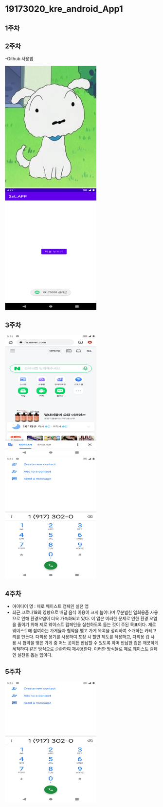 # 19173020_kre_android_App1

## 1주차

## 2주차
  -Github 사용법
  
<img width="300" height="400" src="./png/dog.jpeg"></img>
<img width="300" height="400" src="./png/19173020_toast message.png"></img>
## 3주차

<img width="300" height="400" src="./png/19173020_naver.png"></img>
<img width="300" height="400" src="./png/19173020_number.png"></img>

## 4주차

   - 아이디어 명 : 제로 웨이스트 캠페인 실천 앱 
   - 최근 코로나19의 영향으로 배달 음식 이용이 크게 늘어나며 무분별한 일회용품 사용으로 인해 환경오염이 더욱 가속화되고 있다. 이 앱은 이러한 문제로 인한 환경 오염을 줄이기 위해 제로 웨이스트 캠페인을 실천하도록 돕는 것이 주된 목표이다. 제로 웨이스트에 참여하는 가게들과 협약을 맺고 가게 목록을 정리하여 소개하는 카테고리를 만든다. 다회용 용기를 사용하여 포장 시 할인 제도를 적용하고, 다회용 컵 사용 시 협약을 맺은 가게 중 어느 곳이든 반납할 수 있도록 하며 반납한 컵은 깨끗하게 세척하여 같은 방식으로 순환하여 재사용한다. 이러한 방식들로 제로 웨이스트 캠페인 실천을 돕는 앱이다.

## 5주차

<img width="300" height="400" src="./png/19173020_number.png"></img>
